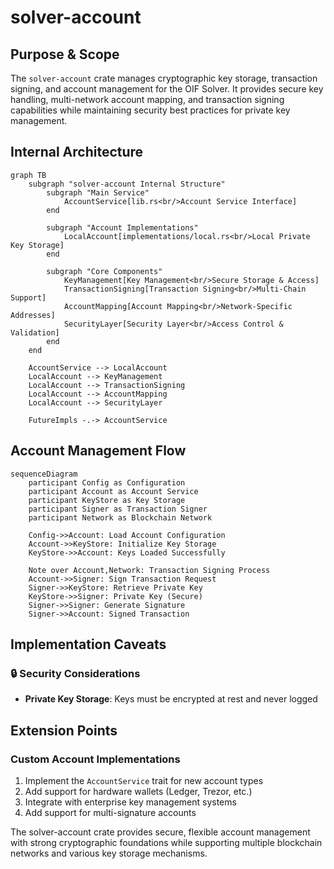 # solver-account

## Purpose & Scope

The `solver-account` crate manages cryptographic key storage, transaction signing, and account management for the OIF Solver. It provides secure key handling, multi-network account mapping, and transaction signing capabilities while maintaining security best practices for private key management.

## Internal Architecture

```mermaid
graph TB
    subgraph "solver-account Internal Structure"
        subgraph "Main Service"
            AccountService[lib.rs<br/>Account Service Interface]
        end

        subgraph "Account Implementations"
            LocalAccount[implementations/local.rs<br/>Local Private Key Storage]
        end

        subgraph "Core Components"
            KeyManagement[Key Management<br/>Secure Storage & Access]
            TransactionSigning[Transaction Signing<br/>Multi-Chain Support]
            AccountMapping[Account Mapping<br/>Network-Specific Addresses]
            SecurityLayer[Security Layer<br/>Access Control & Validation]
        end
    end

    AccountService --> LocalAccount
    LocalAccount --> KeyManagement
    LocalAccount --> TransactionSigning
    LocalAccount --> AccountMapping
    LocalAccount --> SecurityLayer

    FutureImpls -.-> AccountService
```

## Account Management Flow

```mermaid
sequenceDiagram
    participant Config as Configuration
    participant Account as Account Service
    participant KeyStore as Key Storage
    participant Signer as Transaction Signer
    participant Network as Blockchain Network

    Config->>Account: Load Account Configuration
    Account->>KeyStore: Initialize Key Storage
    KeyStore->>Account: Keys Loaded Successfully

    Note over Account,Network: Transaction Signing Process
    Account->>Signer: Sign Transaction Request
    Signer->>KeyStore: Retrieve Private Key
    KeyStore->>Signer: Private Key (Secure)
    Signer->>Signer: Generate Signature
    Signer->>Account: Signed Transaction
```

## Implementation Caveats

### 🔒 Security Considerations

- **Private Key Storage**: Keys must be encrypted at rest and never logged

## Extension Points

### Custom Account Implementations

1. Implement the `AccountService` trait for new account types
2. Add support for hardware wallets (Ledger, Trezor, etc.)
3. Integrate with enterprise key management systems
4. Add support for multi-signature accounts

The solver-account crate provides secure, flexible account management with strong cryptographic foundations while supporting multiple blockchain networks and various key storage mechanisms.
